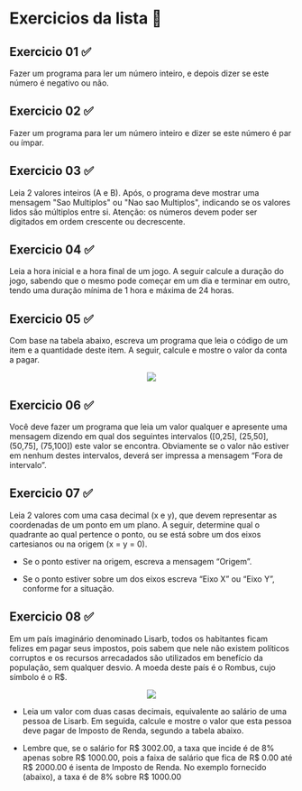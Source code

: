 
# Exercicios da lista 📝

## Exercicio 01 ✅

Fazer um programa para ler um número inteiro, e depois dizer se este número é negativo ou não.

## Exercicio 02 ✅

Fazer um programa para ler um número inteiro e dizer se este número é par ou ímpar.

## Exercicio 03 ✅

Leia 2 valores inteiros (A e B). Após, o programa deve mostrar uma mensagem "Sao Multiplos" ou "Nao sao Multiplos", indicando se os valores lidos são múltiplos entre si. Atenção: os números devem poder ser digitados em ordem crescente ou decrescente.

## Exercicio 04 ✅

Leia a hora inicial e a hora final de um jogo. A seguir calcule a duração do jogo, sabendo que o mesmo pode começar em um dia e terminar em outro, tendo uma duração mínima de 1 hora e máxima de 24 horas.

## Exercicio 05 ✅

Com base na tabela abaixo, escreva um programa que leia o código de um item e a quantidade deste item. A seguir, calcule e mostre o valor da conta a pagar.

<div align="center">
   <img src="https://github.com/guifterra/Curso-da-Udemy-Java-POO/assets/147010055/0f280e0b-abd8-488a-99c4-5a213d3dd577" />
</div>

## Exercicio 06 ✅

Você deve fazer um programa que leia um valor qualquer e apresente uma mensagem dizendo em qual dos seguintes intervalos ([0,25], (25,50], (50,75], (75,100]) este valor se encontra. Obviamente se o valor não estiver em nenhum destes intervalos, deverá ser impressa a mensagem “Fora de intervalo”.

## Exercicio 07 ✅

Leia 2 valores com uma casa decimal (x e y), que devem representar as coordenadas de um ponto em um plano. A seguir, determine qual o quadrante ao qual pertence o ponto, ou se está sobre um dos eixos cartesianos ou na origem (x = y = 0).
 + Se o ponto estiver na origem, escreva a mensagem “Origem”.

 + Se o ponto estiver sobre um dos eixos escreva “Eixo X” ou “Eixo Y”, conforme for a situação.

## Exercicio 08 ✅

Em um país imaginário denominado Lisarb, todos os habitantes ficam felizes em pagar seus impostos, pois sabem que nele não existem políticos corruptos e os recursos arrecadados são utilizados em benefício da população, sem qualquer desvio. A moeda deste país é o Rombus, cujo símbolo é o R$.

<div align="center">
   <img src="https://github.com/guifterra/Curso-da-Udemy-Java-POO/assets/147010055/4ee58e63-37f6-44a5-8e5d-915240f3e351" />
</div>

 + Leia um valor com duas casas decimais, equivalente ao salário de uma pessoa de Lisarb. Em seguida, calcule e mostre o valor que esta pessoa deve pagar de Imposto de Renda, segundo a tabela abaixo.

 + Lembre que, se o salário for R$ 3002.00, a taxa que incide é de 8% apenas sobre R$ 1000.00, pois a faixa de salário que fica de R$ 0.00 até R$ 2000.00 é isenta de Imposto de Renda. No exemplo fornecido (abaixo), a taxa é de 8% sobre R$ 1000.00

